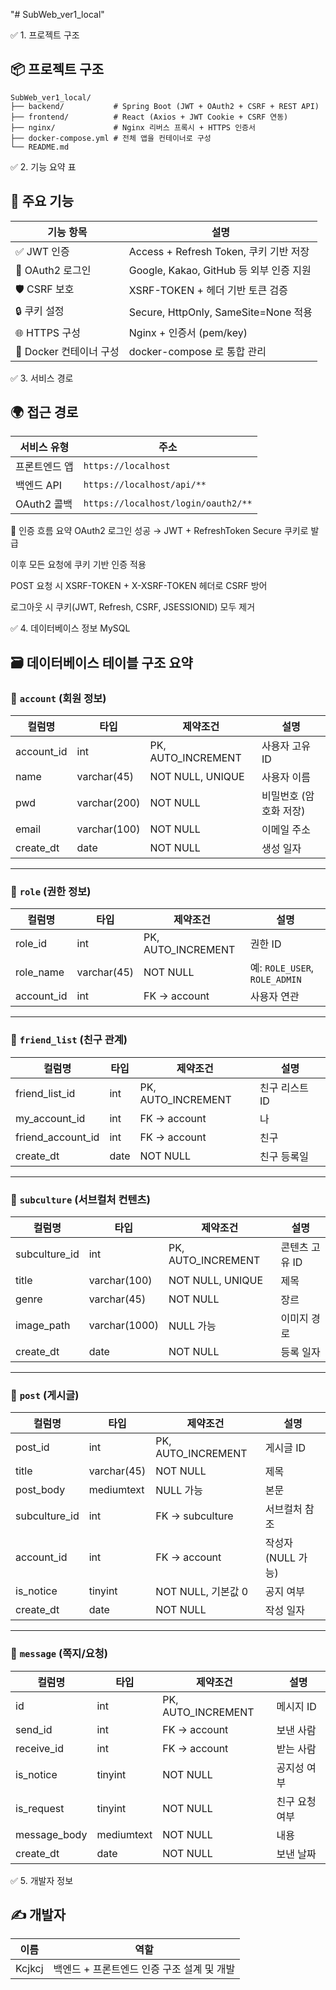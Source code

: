 "# SubWeb_ver1_local" 

✅ 1. 프로젝트 구조
## 📦 프로젝트 구조

```
SubWeb_ver1_local/
├── backend/           # Spring Boot (JWT + OAuth2 + CSRF + REST API)
├── frontend/          # React (Axios + JWT Cookie + CSRF 연동)
├── nginx/             # Nginx 리버스 프록시 + HTTPS 인증서
├── docker-compose.yml # 전체 앱을 컨테이너로 구성
└── README.md
```

✅ 2. 기능 요약 표
## 🔐 주요 기능

| 기능 항목                | 설명                                       |
|--------------------------|--------------------------------------------|
| ✅ JWT 인증               | Access + Refresh Token, 쿠키 기반 저장      |
| 🔐 OAuth2 로그인         | Google, Kakao, GitHub 등 외부 인증 지원     |
| 🛡️ CSRF 보호              | XSRF-TOKEN + 헤더 기반 토큰 검증           |
| 🔒 쿠키 설정              | Secure, HttpOnly, SameSite=None 적용       |
| 🌐 HTTPS 구성             | Nginx + 인증서 (pem/key)                   |
| 🐳 Docker 컨테이너 구성  | docker-compose 로 통합 관리                |

✅ 3. 서비스 경로
## 🌍 접근 경로

| 서비스 유형     | 주소                                |
|------------------|-------------------------------------|
| 프론트엔드 앱    | `https://localhost`                 |
| 백엔드 API       | `https://localhost/api/**`          |
| OAuth2 콜백      | `https://localhost/login/oauth2/**` |

🧪 인증 흐름 요약
OAuth2 로그인 성공 → JWT + RefreshToken Secure 쿠키로 발급

이후 모든 요청에 쿠키 기반 인증 적용

POST 요청 시 XSRF-TOKEN + X-XSRF-TOKEN 헤더로 CSRF 방어

로그아웃 시 쿠키(JWT, Refresh, CSRF, JSESSIONID) 모두 제거

✅ 4. 데이터베이스 정보
MySQL
## 🗃️ 데이터베이스 테이블 구조 요약

### 📌 `account` (회원 정보)

| 컬럼명      | 타입         | 제약조건        | 설명           |
|-------------|--------------|-----------------|----------------|
| account_id  | int          | PK, AUTO_INCREMENT | 사용자 고유 ID |
| name        | varchar(45)  | NOT NULL, UNIQUE   | 사용자 이름     |
| pwd         | varchar(200) | NOT NULL           | 비밀번호 (암호화 저장) |
| email       | varchar(100) | NOT NULL           | 이메일 주소     |
| create_dt   | date         | NOT NULL           | 생성 일자       |

---

### 📌 `role` (권한 정보)

| 컬럼명      | 타입         | 제약조건        | 설명           |
|-------------|--------------|-----------------|----------------|
| role_id     | int          | PK, AUTO_INCREMENT | 권한 ID     |
| role_name   | varchar(45)  | NOT NULL           | 예: `ROLE_USER`, `ROLE_ADMIN` |
| account_id  | int          | FK → account       | 사용자 연관     |

---

### 📌 `friend_list` (친구 관계)

| 컬럼명           | 타입     | 제약조건                | 설명                     |
|------------------|----------|--------------------------|--------------------------|
| friend_list_id    | int     | PK, AUTO_INCREMENT       | 친구 리스트 ID           |
| my_account_id     | int     | FK → account             | 나                      |
| friend_account_id | int     | FK → account             | 친구                    |
| create_dt         | date    | NOT NULL                 | 친구 등록일              |

---

### 📌 `subculture` (서브컬처 컨텐츠)

| 컬럼명       | 타입         | 제약조건        | 설명              |
|--------------|--------------|-----------------|-------------------|
| subculture_id| int          | PK, AUTO_INCREMENT | 콘텐츠 고유 ID   |
| title        | varchar(100) | NOT NULL, UNIQUE   | 제목             |
| genre        | varchar(45)  | NOT NULL           | 장르             |
| image_path   | varchar(1000)| NULL 가능          | 이미지 경로       |
| create_dt    | date         | NOT NULL           | 등록 일자         |

---

### 📌 `post` (게시글)

| 컬럼명       | 타입         | 제약조건        | 설명              |
|--------------|--------------|-----------------|-------------------|
| post_id      | int          | PK, AUTO_INCREMENT | 게시글 ID       |
| title        | varchar(45)  | NOT NULL           | 제목             |
| post_body    | mediumtext   | NULL 가능          | 본문             |
| subculture_id| int          | FK → subculture     | 서브컬처 참조     |
| account_id   | int          | FK → account        | 작성자 (NULL 가능) |
| is_notice    | tinyint      | NOT NULL, 기본값 0   | 공지 여부         |
| create_dt    | date         | NOT NULL           | 작성 일자         |

---

### 📌 `message` (쪽지/요청)

| 컬럼명       | 타입         | 제약조건        | 설명              |
|--------------|--------------|-----------------|-------------------|
| id           | int          | PK, AUTO_INCREMENT | 메시지 ID       |
| send_id      | int          | FK → account        | 보낸 사람         |
| receive_id   | int          | FK → account        | 받는 사람         |
| is_notice    | tinyint      | NOT NULL            | 공지성 여부        |
| is_request   | tinyint      | NOT NULL            | 친구 요청 여부     |
| message_body | mediumtext   | NOT NULL            | 내용              |
| create_dt    | date         | NOT NULL            | 보낸 날짜          |


✅ 5. 개발자 정보
## ✍️ 개발자

| 이름   | 역할                                  |
|--------|---------------------------------------|
| Kcjkcj | 백엔드 + 프론트엔드 인증 구조 설계 및 개발 |

